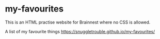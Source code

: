 # my-favourites
This is an HTML practise website for Brainnest where no CSS is allowed.

A list of my favourite things
https://snuggletrouble.github.io/my-favourites/
